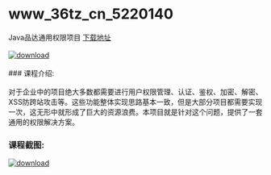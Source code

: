 # www_36tz_cn_5220140
Java品达通用权限项目
[下载地址](http://www.36tz.cn/article/5220140 "下载地址")
<br/></br>[![download](http://36tz.cn/muke_img/2021_06_1-31-300x159.png "下载地址")](http://www.36tz.cn/article/5220140 "下载地址")
<br/></br>### 课程介绍:<br/></br>对于企业中的项目绝大多数都需要进行用户权限管理、认证、鉴权、加密、解密、XSS防跨站攻击等。这些功能整体实现思路基本一致，但是大部分项目都需要实现一次，这无形中就形成了巨大的资源浪费。本项目就是针对这个问题，提供了一套通用的权限解决方案。

### 课程截图:
[![download](http://36tz.cn/muke_img/2021_06_2-27.png "下载地址")](http://www.36tz.cn/article/5220140 "下载地址")
